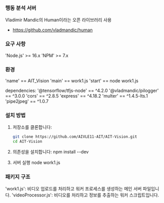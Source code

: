 ### 행동 분석 서버
Vladimir Mandic의 Human이라는 오픈 라이브러리 사용
 - https://github.com/vladmandic/human

### 요구 사항
'Node.js' >= 16.x
'NPM' >= 7.x

### 환경
'name' == AIT_Vision
'main' == work1.js
'start' == node work1.js

dependencies:
  '@tensorflow/tfjs-node' == ^4.2.0
  '@vladmandic/pilogger' == ^3.0.0
  'cors' == ^2.8.5
  'express' == ^4.18.2
  'multer' == ^1.4.5-lts.1
  'pipe2jpeg' == ^1.0.7

### 설치 방법
1. 저장소를 클론합니다:
   ```bash
   git clone https://github.com/AIVLE11-AIT/AIT-Vision.git
   cd AIT-Vision

2. 의존성을 설치합니다:
   npm install --dev

3. 서버 실행
   node work1.js

### 패키지 구조
'work1.js': 비디오 업로드를 처리하고 워커 프로세스를 생성하는 메인 서버 파일입니다.
'videoProcessor.js': 비디오를 처리하고 정보를 추출하는 워커 스크립트입니다.
